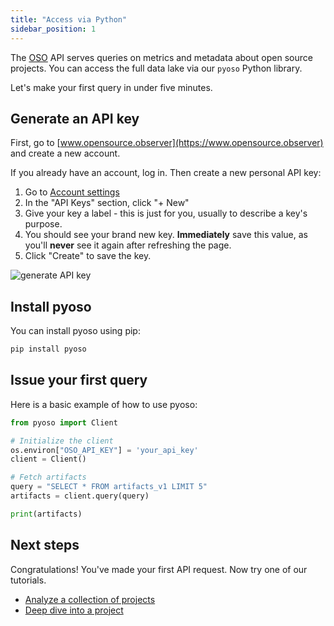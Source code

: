 ```yaml
---
title: "Access via Python"
sidebar_position: 1
---
```


The [OSO](https://www.opensource.observer) API serves
queries on metrics and metadata about open source projects.
You can access the full data lake via our `pyoso` Python library.

Let's make your first query in under five minutes.

## Generate an API key

First, go to [www.opensource.observer](https://www.opensource.observer) and create a new account.

If you already have an account, log in. Then create a new personal API key:

1. Go to [Account settings](https://www.opensource.observer/app/settings)
2. In the "API Keys" section, click "+ New"
3. Give your key a label - this is just for you, usually to describe a key's purpose.
4. You should see your brand new key. **Immediately** save this value, as you'll **never** see it again after refreshing the page.
5. Click "Create" to save the key.

![generate API key](../integrate/generate-api-key.png)

## Install pyoso

You can install pyoso using pip:

```bash
pip install pyoso
```

## Issue your first query

Here is a basic example of how to use pyoso:

```python
from pyoso import Client

# Initialize the client
os.environ["OSO_API_KEY"] = 'your_api_key'
client = Client()

# Fetch artifacts
query = "SELECT * FROM artifacts_v1 LIMIT 5"
artifacts = client.query(query)

print(artifacts)
```

## Next steps

Congratulations! You've made your first API request.
Now try one of our tutorials.

- [Analyze a collection of projects](../tutorials/collection-view)
- [Deep dive into a project](../tutorials/project-deepdive)
